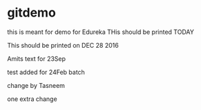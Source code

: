 # gitdemo
this is meant for demo for Edureka
THis should be printed TODAY

This should be printed on DEC 28 2016

Amits text for 23Sep

test added for 24Feb batch

change by Tasneem

one extra change 
